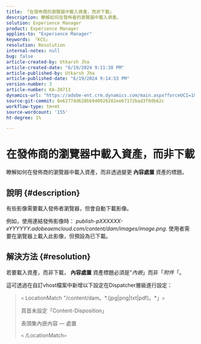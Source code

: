 ```yaml
---
title: 「在發佈商的瀏覽器中載入資產，而非下載」
description: 瞭解如何在發佈者的瀏覽器中載入資產。
solution: Experience Manager
product: Experience Manager
applies-to: "Experience Manager"
keywords: 「KCS」
resolution: Resolution
internal-notes: null
bug: false
article-created-by: Utkarsh Jha
article-created-date: "6/19/2024 9:11:38 PM"
article-published-by: Utkarsh Jha
article-published-date: "6/19/2024 9:14:53 PM"
version-number: 3
article-number: KA-20713
dynamics-url: "https://adobe-ent.crm.dynamics.com/main.aspx?forceUCI=1&pagetype=entityrecord&etn=knowledgearticle&id=0b45ae82-802e-ef11-840a-00224809e160"
source-git-commit: 8e6277dd620bb940926282ee67172bad3f0db62c
workflow-type: tm+mt
source-wordcount: '155'
ht-degree: 1%

---
```


# 在發佈商的瀏覽器中載入資產，而非下載


瞭解如何在發佈商的瀏覽器中載入資產，而非透過變更 <b>內容處置</b> 資產的標題。

## 說明 {#description}


有些影像需要載入發佈者瀏覽器，但會自動下載影像。

例如，使用連結發佈影像時： *publish-pXXXXXX-eYYYYYY.adobeaemcloud.com/content/dam/images/image.png*. 使用者需要在瀏覽器上載入此影像，但預設為已下載。


## 解決方法 {#resolution}


若要載入資產，而非下載， <b>內容處置</b> 資產標題必須是&quot;*內嵌*」而非「*附件*「。

這可透過在自訂vhost檔案中新增以下設定在Dispatcher層級進行設定：




> `<` LocationMatch &quot;\/content\/dam。\*\.(jpg|png|txt|pdf)。\*」`>`
> 
> 頁首未設定「Content-Disposition」
> 
> 表頭集內嵌內容 — 處置
> 
> `<` /LocationMatch`>`





